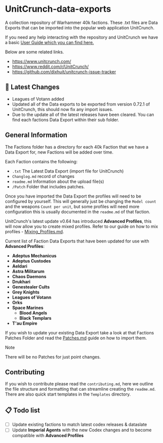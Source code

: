 # UnitCrunch-data-exports
A collection repository of Warhammer 40k factions. These .txt files are Data Exports that can be imported into the popular web application UnitCrunch.

If you need any help interacting with the repository and UnitCrunch we have a basic [User Guide which you can find here.](/Guides/User_Guide.md)

Below are some related links.
* https://www.unitcrunch.com/
* https://www.reddit.com/r/UnitCrunch/
* https://github.com/dixhuit/unitcrunch-issue-tracker

## :loudspeaker: Latest Changes
* Leagues of Votann added
* Updated all of the Data exports to be exported from version 0.72.1 of UnitCrunch, this should now fix any import issues.
* Due to the update all of the latest releases have been cleared. You can find each factions Data Export within their sub folder.

## General Information
The Factions folder has a directory for each 40k Faction that we have a Data Export for, new Factions will be added over time.

Each Faction contains the following:
* `.txt` The Latest Data Export (import file for UnitCrunch)
* `Changlog.md` record of changes
* `readme.md` Information about the upload file(s)
* `/Patch` Folder that includes patches.

Once you have imported the Data Export the profiles will need to be configured by yourself. This will generally just be changing the `Model count` and the weapons `Count per unit`, but some profiles will need more configuration this is usually documented in the `readme.md` of that faction.

UnitCrunch's latest update v0.64 has introduced **Advanced Profiles**, this will now allow you to create mixed profiles. Refer to our guide on how to mix profiles - [Mixing_Profiles.md](/Guides/Mixing_Profiles.md).

Current list of Faction Data Exports that have been updated for use with **Advanced Profiles**:
* **Adeptus Mechanicus**
* **Adeptus Custodes**
* **Aeldari**
* **Astra Militarum**
* **Chaos Daemons**
* **Drukhari**
* **Genestealer Cults**
* **Grey Knights**
* **Leagues of Votann**
* **Orks**
* **Space Marines**
  * **Blood Angels**
  * **Black Templars**
* **T'au Empire**

If you wish to update your existing Data Export take a look at that Factions Patches Folder and read the [Patches.md](/Guides/Patches.md) guide on how to import them.

> [!NOTE]
> There will be no Patches for just point changes.

## Contributing
If you wish to contribute please read the `contributing.md`, here we outline the file structure and formatting that can streamline creating the `readme.md`.
There are also quick start templates in the `Templates` directory.

## :clipboard: Todo list
- [ ] Update existing factions to match latest codex releases & dataslate
- [ ] Update **Imperial Agents** with the new Codex changes and to become compatible with **Advanced Profiles**
